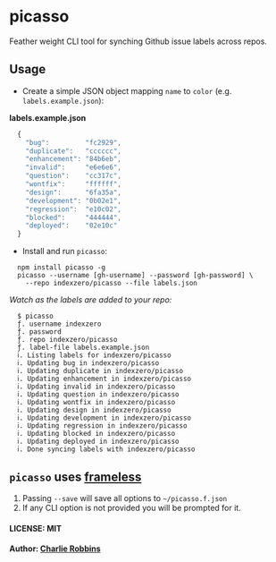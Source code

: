 # picasso

Feather weight CLI tool for synching Github issue labels across repos.

## Usage

* Create a simple JSON object mapping `name` to `color` (e.g. `labels.example.json`):

**labels.example.json**
``` js
  {
    "bug":         "fc2929",
    "duplicate":   "cccccc",
    "enhancement": "84b6eb",
    "invalid":     "e6e6e6",
    "question":    "cc317c",
    "wontfix":     "ffffff",
    "design":      "6fa35a",
    "development": "0b02e1",
    "regression":  "e10c02",
    "blocked":     "444444",
    "deployed":    "02e10c"
  }
```

* Install and run `picasso`:

```
  npm install picasso -g
  picasso --username [gh-username] --password [gh-password] \
    --repo indexzero/picasso --file labels.json
```

_Watch as the labels are added to your repo:_

```
  $ picasso 
  ƒ. username indexzero
  ƒ. password 
  ƒ. repo indexzero/picasso
  ƒ. label-file labels.example.json
  ⅰ. Listing labels for indexzero/picasso
  ⅰ. Updating bug in indexzero/picasso
  ⅰ. Updating duplicate in indexzero/picasso
  ⅰ. Updating enhancement in indexzero/picasso
  ⅰ. Updating invalid in indexzero/picasso
  ⅰ. Updating question in indexzero/picasso
  ⅰ. Updating wontfix in indexzero/picasso
  ⅰ. Updating design in indexzero/picasso
  ⅰ. Updating development in indexzero/picasso
  ⅰ. Updating regression in indexzero/picasso
  ⅰ. Updating blocked in indexzero/picasso
  ⅰ. Updating deployed in indexzero/picasso
  ⅰ. Done syncing labels with indexzero/picasso
```

## `picasso` uses [frameless](https://github.com/dscape/frameless)

1. Passing `--save` will save all options to `~/picasso.f.json`
2. If any CLI option is not provided you will be prompted for it.

#### LICENSE: MIT
#### Author: [Charlie Robbins](http://nodejitsu.com)